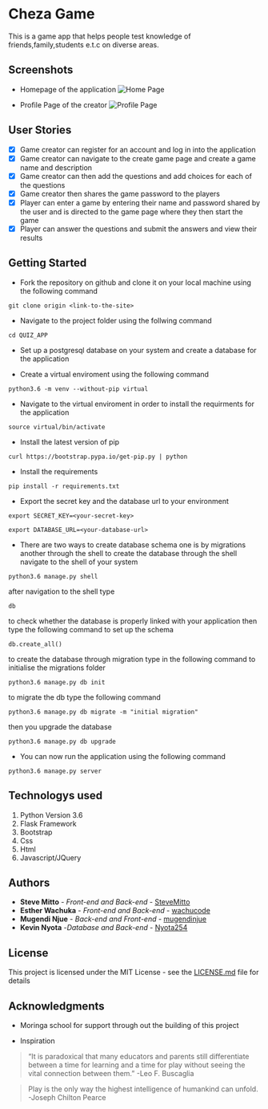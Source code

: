 # Cheza Game

This is a game app that helps people test knowledge of friends,family,students e.t.c on diverse areas.

## Screenshots
* Homepage of the application
![Home Page](../static/rmpics/Homepage.png)

* Profile Page of the creator
![Profile Page](../static/rmpics/profilepage.png)

## User Stories

- [x] Game creator can register for an account and log in into the application
- [x] Game creator can navigate to the create game page and create a  game name and description
- [x] Game creator can then add the questions and add choices for each of the questions
- [x] Game creator then shares the game password to the players
- [x] Player can enter a game by entering their name and password shared by the user and is directed to the game page where they then start the game
- [x] Player can answer the questions and submit the answers and view their results
## Getting Started

* Fork the repository on github and clone it on your local machine using the following command
```
git clone origin <link-to-the-site>
```
* Navigate to the project folder using the follwing command
```
cd QUIZ_APP
```
* Set up a postgresql database on your system and create a database for the application

* Create a virtual enviroment using the following command
```
python3.6 -m venv --without-pip virtual
```
* Navigate to the virtual enviroment in order to install the requirments for the application
```
source virtual/bin/activate
```
* Install the latest version of pip
```
curl https://bootstrap.pypa.io/get-pip.py | python
```
* Install the requirements
```
pip install -r requirements.txt
```

* Export the secret key and the database url to your environment
```
export SECRET_KEY=<your-secret-key>
```
```
export DATABASE_URL=<your-database-url>
```
* There are two ways to create database schema one is by migrations another through the shell to create the database through the shell navigate to the shell of your system
```
python3.6 manage.py shell
```
after navigation to the shell type
```
db
```
to check whether the database is properly linked with your application then type the following command to set up the schema
```
db.create_all()
```
to create the  database through migration type in the following command to initialise the migrations folder
```
python3.6 manage.py db init
```
to migrate the db type the following command
```
python3.6 manage.py db migrate -m "initial migration"
```
then you upgrade the database
```
python3.6 manage.py db upgrade
```

* You can now run the application using the following command
```
python3.6 manage.py server
```
## Technologys used 
1. Python Version 3.6
1. Flask Framework
1. Bootstrap
1. Css
1. Html
1. Javascript/JQuery

## Authors

* **Steve Mitto** - *Front-end and Back-end* - [SteveMitto](https://github.com/SteveMitto)
* **Esther Wachuka** - *Front-end and Back-end* - [wachucode](https://github.com/washucode)
* **Mugendi Njue** - *Back-end and Front-end* - [mugendinjue](https://github.com/mugendinjue)
* **Kevin Nyota** -*Database and Back-end* - [Nyota254](https://github.com/Nyota254)

## License

This project is licensed under the MIT License - see the [LICENSE.md](LICENSE.md) file for details

## Acknowledgments

* Moringa school for support through out the building of this project

* Inspiration
> “It is paradoxical that many educators and parents still differentiate between a time for learning and a time for play without seeing the vital connection between them.”
> -Leo F. Buscaglia

> Play is the only way the highest intelligence of humankind can unfold. 
> -Joseph Chilton Pearce